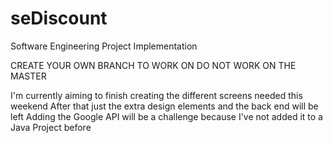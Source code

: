 # seDiscount
Software Engineering Project Implementation

CREATE YOUR OWN BRANCH TO WORK ON
DO NOT WORK ON THE MASTER

I'm currently aiming to finish creating the different screens needed this weekend
After that just the extra design elements and the back end will be left
Adding the Google API will be a challenge because I've not added it to a Java Project before
